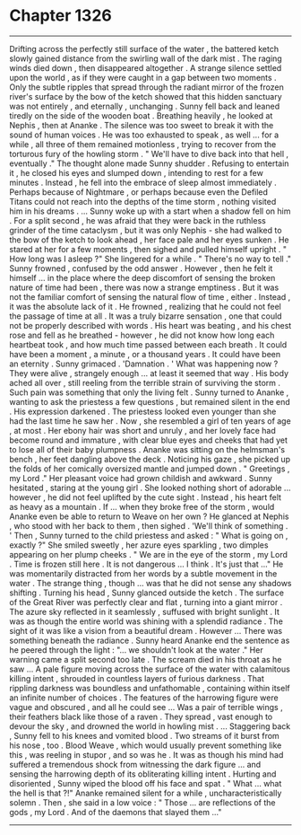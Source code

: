 
# Chapter 1326


---

Drifting across the perfectly still surface of the water , the battered ketch slowly gained distance from the swirling wall of the dark mist . The raging winds died down , then disappeared altogether . A strange silence settled upon the world , as if they were caught in a gap between two moments .
Only the subtle ripples that spread through the radiant mirror of the frozen river's surface by the bow of the ketch showed that this hidden sanctuary was not entirely , and eternally , unchanging .
Sunny fell back and leaned tiredly on the side of the wooden boat . Breathing heavily , he looked at Nephis , then at Ananke . The silence was too sweet to break it with the sound of human voices . He was too exhausted to speak , as well ... for a while , all three of them remained motionless , trying to recover from the torturous fury of the howling storm .
" We'll have to dive back into that hell , eventually ."
The thought alone made Sunny shudder . Refusing to entertain it , he closed his eyes and slumped down , intending to rest for a few minutes .
Instead , he fell into the embrace of sleep almost immediately .
Perhaps because of Nightmare , or perhaps because even the Defiled Titans could not reach into the depths of the time storm , nothing visited him in his dreams .
... Sunny woke up with a start when a shadow fell on him . For a split second , he was afraid that they were back in the ruthless grinder of the time cataclysm , but it was only Nephis - she had walked to the bow of the ketch to look ahead , her face pale and her eyes sunken .
He stared at her for a few moments , then sighed and pulled himself upright .
" How long was I asleep ?"
She lingered for a while .
" There's no way to tell ."
Sunny frowned , confused by the odd answer . However , then he felt it himself ... in the place where the deep discomfort of sensing the broken nature of time had been , there was now a strange emptiness . But it was not the familiar comfort of sensing the natural flow of time , either .
Instead , it was the absolute lack of it .
He frowned , realizing that he could not feel the passage of time at all . It was a truly bizarre sensation , one that could not be properly described with words . His heart was beating , and his chest rose and fell as he breathed - however , he did not know how long each heartbeat took , and how much time passed between each breath .
It could have been a moment , a minute , or a thousand years . It could have been an eternity .
Sunny grimaced .
'Damnation . '
What was happening now ?
They were alive , strangely enough ... at least it seemed that way . His body ached all over , still reeling from the terrible strain of surviving the storm . Such pain was something that only the living felt .
Sunny turned to Ananke , wanting to ask the priestess a few questions , but remained silent in the end .
His expression darkened .
The priestess looked even younger than she had the last time he saw her . Now , she resembled a girl of ten years of age , at most . Her ebony hair was short and unruly , and her lovely face had become round and immature , with clear blue eyes and cheeks that had yet to lose all of their baby plumpness .
Ananke was sitting on the helmsman's bench , her feet dangling above the deck . Noticing his gaze , she picked up the folds of her comically oversized mantle and jumped down .
" Greetings , my Lord ."
Her pleasant voice had grown childish and awkward .
Sunny hesitated , staring at the young girl . She looked nothing short of adorable ... however , he did not feel uplifted by the cute sight . Instead , his heart felt as heavy as a mountain .
If ... when they broke free of the storm , would Ananke even be able to return to Weave on her own ?
He glanced at Nephis , who stood with her back to them , then sighed .
'We'll think of something . '
Then , Sunny turned to the child priestess and asked :
" What is going on , exactly ?"
She smiled sweetly , her azure eyes sparkling , two dimples appearing on her plump cheeks .
" We are in the eye of the storm , my Lord . Time is frozen still here . It is not dangerous ... I think . It's just that ..."
He was momentarily distracted from her words by a subtle movement in the water . The strange thing , though ... was that he did not sense any shadows shifting .
Turning his head , Sunny glanced outside the ketch . The surface of the Great River was perfectly clear and flat , turning into a giant mirror . The azure sky reflected in it seamlessly , suffused with bright sunlight . It was as though the entire world was shining with a splendid radiance .
The sight of it was like a vision from a beautiful dream . However ...
There was something beneath the radiance .
Sunny heard Ananke end the sentence as he peered through the light :
"... we shouldn't look at the water ."
Her warning came a split second too late .
The scream died in his throat as he saw ...
A pale figure moving across the surface of the water with calamitous killing intent , shrouded in countless layers of furious darkness . That rippling darkness was boundless and unfathomable , containing within itself an infinite number of choices . The features of the harrowing figure were vague and obscured , and all he could see ...
Was a pair of terrible wings , their feathers black like those of a raven . They spread , vast enough to devour the sky , and drowned the world in howling mist .
... Staggering back , Sunny fell to his knees and vomited blood . Two streams of it burst from his nose , too . Blood Weave , which would usually prevent something like this , was reeling in stupor , and so was he . It was as though his mind had suffered a tremendous shock from witnessing the dark figure ... and sensing the harrowing depth of its obliterating killing intent .
Hurting and disoriented , Sunny wiped the blood off his face and spat .
" What ... what the hell is that ?!"
Ananke remained silent for a while , uncharacteristically solemn .
Then , she said in a low voice :
" Those ... are reflections of the gods , my Lord . And of the daemons that slayed them ..."

---

